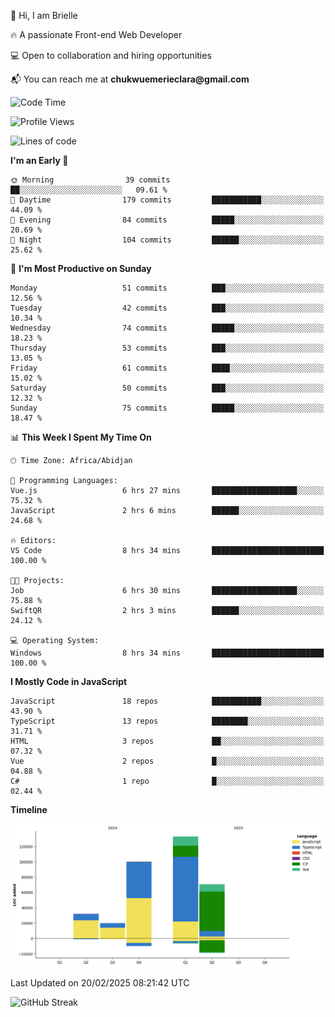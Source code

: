 <div align="left">
  <p>👋 Hi, I am Brielle</p>
  <p>🔥 A passionate Front-end Web Developer</p>
  <p>💻 Open to collaboration and hiring opportunities</p>
  <p>📬 You can reach me at <strong>chukwuemerieclara@gmail.com</strong></p>
</div>


 
 <!--START_SECTION:waka-->
![Code Time](http://img.shields.io/badge/Code%20Time-490%20hrs%2037%20mins-blue)

![Profile Views](http://img.shields.io/badge/Profile%20Views-0-blue)

![Lines of code](https://img.shields.io/badge/From%20Hello%20World%20I%27ve%20Written-292.7%20thousand%20lines%20of%20code-blue)

**I'm an Early 🐤** 

```text
🌞 Morning                39 commits          ██░░░░░░░░░░░░░░░░░░░░░░░   09.61 % 
🌆 Daytime                179 commits         ███████████░░░░░░░░░░░░░░   44.09 % 
🌃 Evening                84 commits          █████░░░░░░░░░░░░░░░░░░░░   20.69 % 
🌙 Night                  104 commits         ██████░░░░░░░░░░░░░░░░░░░   25.62 % 
```
📅 **I'm Most Productive on Sunday** 

```text
Monday                   51 commits          ███░░░░░░░░░░░░░░░░░░░░░░   12.56 % 
Tuesday                  42 commits          ███░░░░░░░░░░░░░░░░░░░░░░   10.34 % 
Wednesday                74 commits          █████░░░░░░░░░░░░░░░░░░░░   18.23 % 
Thursday                 53 commits          ███░░░░░░░░░░░░░░░░░░░░░░   13.05 % 
Friday                   61 commits          ████░░░░░░░░░░░░░░░░░░░░░   15.02 % 
Saturday                 50 commits          ███░░░░░░░░░░░░░░░░░░░░░░   12.32 % 
Sunday                   75 commits          █████░░░░░░░░░░░░░░░░░░░░   18.47 % 
```


📊 **This Week I Spent My Time On** 

```text
🕑︎ Time Zone: Africa/Abidjan

💬 Programming Languages: 
Vue.js                   6 hrs 27 mins       ███████████████████░░░░░░   75.32 % 
JavaScript               2 hrs 6 mins        ██████░░░░░░░░░░░░░░░░░░░   24.68 % 

🔥 Editors: 
VS Code                  8 hrs 34 mins       █████████████████████████   100.00 % 

🐱‍💻 Projects: 
Job                      6 hrs 30 mins       ███████████████████░░░░░░   75.88 % 
SwiftQR                  2 hrs 3 mins        ██████░░░░░░░░░░░░░░░░░░░   24.12 % 

💻 Operating System: 
Windows                  8 hrs 34 mins       █████████████████████████   100.00 % 
```

**I Mostly Code in JavaScript** 

```text
JavaScript               18 repos            ███████████░░░░░░░░░░░░░░   43.90 % 
TypeScript               13 repos            ████████░░░░░░░░░░░░░░░░░   31.71 % 
HTML                     3 repos             ██░░░░░░░░░░░░░░░░░░░░░░░   07.32 % 
Vue                      2 repos             █░░░░░░░░░░░░░░░░░░░░░░░░   04.88 % 
C#                       1 repo              █░░░░░░░░░░░░░░░░░░░░░░░░   02.44 % 
```



**Timeline**

![Lines of Code chart](https://raw.githubusercontent.com/Brielle28/Brielle28/main/assets/bar_graph.png)


 Last Updated on 20/02/2025 08:21:42 UTC
<!--END_SECTION:waka-->

![GitHub Streak](https://github-readme-streak-stats.herokuapp.com/?user=Brielle28)



